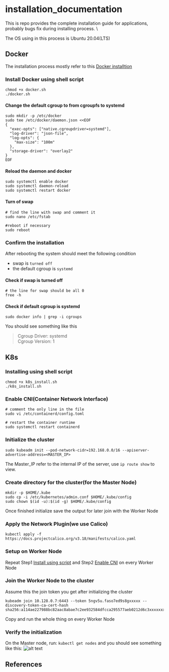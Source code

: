 # installation_documentation

This is repo provides the complete installation guide for applications, probably bugs fix during installing process. \

The OS using in this process is Ubuntu 20.04(LTS)

## Docker

The installation process mostly refer to this [Docker installtion]

### Install Docker using shell script

```
chmod +x docker.sh
./docker.sh
```

#### Change the default cgroup to from cgroupfs to systemd

```
sudo mkdir -p /etc/docker
sudo tee /etc/docker/daemon.json <<EOF
{
  "exec-opts": ["native.cgroupdriver=systemd"],
  "log-driver": "json-file",
  "log-opts": {
    "max-size": "100m"
  },
  "storage-driver": "overlay2"
}
EOF
```

#### Reload the daemon and docker

```
sudo systemctl enable docker
sudo systemctl daemon-reload
sudo systemctl restart docker
```

#### Turn of swap

```
# find the line with swap and comment it
sudo nano /etc/fstab

#reboot if necessary
sudo reboot
```

### Confirm the installation

After rebooting the system should meet the following condition

- swap is `turned off`
- the default cgroup is `systemd`

#### Check if swap is turned off

```
# the line for swap should be all 0
free -h
```

#### Check if default cgroup is systemd

```
sudo docker info | grep -i cgroups
```

You should see something like this

> Cgroup Driver: systemd \
> Cgroup Version: 1

## K8s

### Installing using shell script

```
chmod +x k8s_install.sh
./k8s_install.sh
```

### Enable CNI(Container Network Interface)

```
# comment the only line in the file
sudo vi /etc/containerd/config.toml

# restart the container runtime
sudo systemctl restart containerd
```

### Initialize the cluster

```
sudo kubeadm init --pod-network-cidr=192.168.0.0/16 --apiserver-advertise-address=<MASTER_IP>
```

The Master_IP refer to the internal IP of the server, use `ip route show` to view.

### Create directory for the cluster(for the Master Node)

```
mkdir -p $HOME/.kube
sudo cp -i /etc/kubernetes/admin.conf $HOME/.kube/config
sudo chown $(id -u):$(id -g) $HOME/.kube/config
```

Once finished initialize save the output for later join with the Worker Node

### Apply the Network Plugin(we use Calico)

```
kubectl apply -f https://docs.projectcalico.org/v3.18/manifests/calico.yaml
```

### Setup on Worker Node

Repeat Step1 [Install using script](#install-using-shell-script) and Step2 [Enable CNI](#enable-cnicontainer-network-interface) on every Worker Node

### Join the Worker Node to the cluster

Assume this the join token you get after initializing the cluster

```
kubeadm join 10.128.0.7:6443 --token 5ngv5u.faso7ed9s8gxxxxx --discovery-token-ca-cert-hash sha256:a114ae227988bc82aac8abae7c2ee932584dfcca295577aeb0212d6c3xxxxxxx
```

Copy and run the whole thing on every Worker Node

### Verify the initialization

On the Master node, run:
`kubectl get nodes` and you should see something like this:
![alt text](image-1.png)

## References

[Docker installtion]: https://docs.docker.com/engine/install/ubuntu/
[K8s installation]: https://v1-29.docs.kubernetes.io/docs/setup/production-environment/tools/kubeadm/install-kubeadm/

